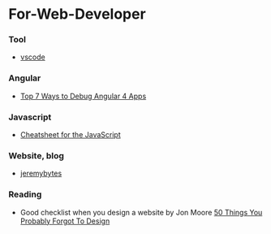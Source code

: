 # For-Web-Developer

### Tool
- [vscode](https://code.visualstudio.com)

### Angular

- [Top 7 Ways to Debug Angular 4 Apps](https://www.youtube.com/watch?v=gxixM90vo9Y)

### Javascript
- [Cheatsheet for the JavaScript ](https://github.com/mbeaudru/modern-js-cheatsheet)

### Website, blog
- [jeremybytes](http://www.jeremybytes.com/)

### Reading
- Good checklist when you design a website by Jon Moore [50 Things You Probably Forgot To Design](https://medium.com/ux-power-tools/50-things-you-probably-forgot-to-design-7a288b0ef914)

